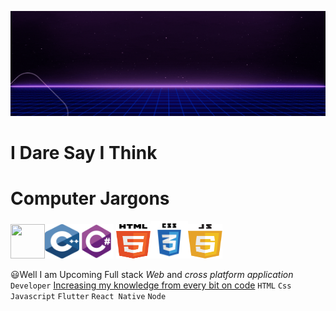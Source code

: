 ![](https://github.com/Shaik-mohd-huzaifa/Shaik-mohd-huzaifa/blob/38fb42bbb4510b3ff92d75a5bff4793ffc7b6c08/Huzaifa%20Github%20Profile%20Gif.gif)

# <span>I Dare Say I Think</span>

# <span>Computer Jargons</span>
<img style="width: 55px; height: 55px" src="https://github.com/Shaik-mohd-huzaifa/Shaik-mohd-huzaifa/blob/dc77955c00395d12525f814eba66167cf6f259a8/c(1).svg"><!--
--><img style="width: 55px; height: 55px" src="https://github.com/Shaik-mohd-huzaifa/Shaik-mohd-huzaifa/blob/dc77955c00395d12525f814eba66167cf6f259a8/c.svg"><!--
--><img style="width: 55px; height: 55px" src="https://github.com/Shaik-mohd-huzaifa/Shaik-mohd-huzaifa/blob/dc77955c00395d12525f814eba66167cf6f259a8/csharp.svg"><!--
-->
<img style="width: 55px; height: 55px" src="https://github.com/Shaik-mohd-huzaifa/Shaik-mohd-huzaifa/blob/dc77955c00395d12525f814eba66167cf6f259a8/html.svg"><!--
--><img style="width: 60px; height: 60px" src="https://github.com/Shaik-mohd-huzaifa/Shaik-mohd-huzaifa/blob/dc77955c00395d12525f814eba66167cf6f259a8/css.svg"><!--
--><img style="width: 55px; height: 55px" src="https://github.com/Shaik-mohd-huzaifa/Shaik-mohd-huzaifa/blob/dc77955c00395d12525f814eba66167cf6f259a8/javascript.svg">


😃Well I am Upcoming Full stack _Web_ and _cross platform application_ <code>Developer</code>
<ins>Increasing my knowledge from every bit on code</ins>
<code>HTML</code> <code>Css</code> <code>Javascript</code> <code>Flutter</code> <code>React Native</code> <code>Node</code>





<!---
Shaik-mohd-huzaifa/Shaik-mohd-huzaifa is a ✨ special ✨ repository because its `README.md` (this file) appears on your GitHub profile.
You can click the Preview link to take a look at your changes.
--->
